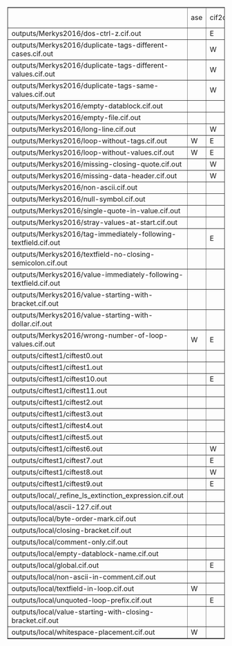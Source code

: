 <table border="1"><tr><td></td><td>
ase</td><td>cif2cif</td><td>cif_linguist</td><td>codtools</td><td>codtools-fix</td><td>gemmi</td><td>PyCIFRW-4.1.1</td><td>PyCIFRW-4.2</td><td>STAR</td><td>startools</td><td>ucif</td><td>vcif</td><td>vcif2</td><td>zinc</td></tr>
<tr><td> outputs/Merkys2016/dos-ctrl-z.cif.out
</td><td></td><td>E</td><td></td><td>E</td><td>W</td><td>E</td><td></td><td></td><td></td><td></td><td></td><td>E</td><td>W</td><td>E</td></tr>
<tr><td> outputs/Merkys2016/duplicate-tags-different-cases.cif.out
</td><td></td><td>W</td><td>E</td><td>E</td><td>E</td><td>E</td><td>E</td><td>W</td><td></td><td></td><td></td><td></td><td></td><td></td></tr>
<tr><td> outputs/Merkys2016/duplicate-tags-different-values.cif.out
</td><td></td><td>W</td><td>E</td><td>E</td><td>E</td><td>E</td><td>E</td><td>W</td><td></td><td></td><td></td><td>E</td><td></td><td></td></tr>
<tr><td> outputs/Merkys2016/duplicate-tags-same-values.cif.out
</td><td></td><td>W</td><td>E</td><td>E</td><td>W</td><td>E</td><td>E</td><td>W</td><td></td><td></td><td></td><td>E</td><td></td><td></td></tr>
<tr><td> outputs/Merkys2016/empty-datablock.cif.out
</td><td></td><td></td><td></td><td></td><td></td><td></td><td></td><td></td><td></td><td></td><td></td><td>W</td><td>W</td><td>E</td></tr>
<tr><td> outputs/Merkys2016/empty-file.cif.out
</td><td></td><td></td><td></td><td></td><td></td><td></td><td></td><td></td><td></td><td>E</td><td></td><td>W</td><td>W</td><td></td></tr>
<tr><td> outputs/Merkys2016/long-line.cif.out
</td><td></td><td>W</td><td>E</td><td>W</td><td></td><td></td><td></td><td></td><td></td><td></td><td></td><td>W</td><td>W</td><td></td></tr>
<tr><td> outputs/Merkys2016/loop-without-tags.cif.out
</td><td>W</td><td>E</td><td>E</td><td>E</td><td>E</td><td>E</td><td></td><td></td><td>--</td><td></td><td>E</td><td>E</td><td>W</td><td>E</td></tr>
<tr><td> outputs/Merkys2016/loop-without-values.cif.out
</td><td>W</td><td>E</td><td>E</td><td>E</td><td>E</td><td>E</td><td></td><td></td><td>--</td><td></td><td>E</td><td>E</td><td>W</td><td>E</td></tr>
<tr><td> outputs/Merkys2016/missing-closing-quote.cif.out
</td><td></td><td>W</td><td>E</td><td>E</td><td>W</td><td>E</td><td>E</td><td>W</td><td>W</td><td>W</td><td>E</td><td>E</td><td>W</td><td></td></tr>
<tr><td> outputs/Merkys2016/missing-data-header.cif.out
</td><td></td><td>W</td><td>E</td><td>E</td><td>W</td><td>E</td><td>E</td><td>W</td><td></td><td></td><td>E</td><td>E</td><td>W</td><td></td></tr>
<tr><td> outputs/Merkys2016/non-ascii.cif.out
</td><td></td><td></td><td>E</td><td>E</td><td>W</td><td>E</td><td></td><td></td><td></td><td></td><td>E</td><td>W</td><td>W</td><td></td></tr>
<tr><td> outputs/Merkys2016/null-symbol.cif.out
</td><td></td><td></td><td>E</td><td>E</td><td>E</td><td>E</td><td></td><td></td><td></td><td></td><td>E</td><td>W</td><td>W</td><td></td></tr>
<tr><td> outputs/Merkys2016/single-quote-in-value.cif.out
</td><td></td><td></td><td></td><td></td><td></td><td></td><td></td><td></td><td></td><td></td><td></td><td></td><td></td><td></td></tr>
<tr><td> outputs/Merkys2016/stray-values-at-start.cif.out
</td><td></td><td></td><td>E</td><td>E</td><td>W</td><td>E</td><td>E</td><td>W</td><td></td><td></td><td>E</td><td>E</td><td>W</td><td>E</td></tr>
<tr><td> outputs/Merkys2016/tag-immediately-following-textfield.cif.out
</td><td></td><td>E</td><td>E</td><td>E</td><td>E</td><td>E</td><td></td><td></td><td></td><td>W</td><td></td><td>E</td><td></td><td></td></tr>
<tr><td> outputs/Merkys2016/textfield-no-closing-semicolon.cif.out
</td><td></td><td></td><td>E</td><td>E</td><td>E</td><td>E</td><td>E</td><td>W</td><td>E</td><td>W</td><td>E</td><td>E</td><td></td><td>--</td></tr>
<tr><td> outputs/Merkys2016/value-immediately-following-textfield.cif.out
</td><td></td><td></td><td>E</td><td>E</td><td>E</td><td>E</td><td></td><td></td><td></td><td>W</td><td></td><td></td><td></td><td></td></tr>
<tr><td> outputs/Merkys2016/value-starting-with-bracket.cif.out
</td><td></td><td></td><td>E</td><td>E</td><td></td><td></td><td>W</td><td>W</td><td></td><td>W</td><td>E</td><td></td><td></td><td></td></tr>
<tr><td> outputs/Merkys2016/value-starting-with-dollar.cif.out
</td><td></td><td></td><td>E</td><td>E</td><td>E</td><td>E</td><td>E</td><td>W</td><td></td><td></td><td>E</td><td></td><td></td><td></td></tr>
<tr><td> outputs/Merkys2016/wrong-number-of-loop-values.cif.out
</td><td>W</td><td>E</td><td>E</td><td>E</td><td>E</td><td>E</td><td>E</td><td>W</td><td>E</td><td></td><td>E</td><td>E</td><td>W</td><td></td></tr>
<tr><td> outputs/ciftest1/ciftest0.out
</td><td></td><td></td><td></td><td></td><td></td><td></td><td></td><td></td><td></td><td>E</td><td></td><td>W</td><td>W</td><td></td></tr>
<tr><td> outputs/ciftest1/ciftest1.out
</td><td></td><td></td><td></td><td></td><td></td><td></td><td></td><td></td><td></td><td></td><td></td><td>W</td><td>W</td><td></td></tr>
<tr><td> outputs/ciftest1/ciftest10.out
</td><td></td><td>E</td><td>E</td><td>E</td><td>W</td><td>E</td><td>E</td><td>W</td><td>E</td><td></td><td>E</td><td>E</td><td>W</td><td></td></tr>
<tr><td> outputs/ciftest1/ciftest11.out
</td><td></td><td></td><td>E</td><td></td><td></td><td></td><td></td><td></td><td></td><td></td><td></td><td></td><td></td><td></td></tr>
<tr><td> outputs/ciftest1/ciftest2.out
</td><td></td><td></td><td></td><td></td><td></td><td></td><td></td><td></td><td></td><td></td><td></td><td>W</td><td>W</td><td>E</td></tr>
<tr><td> outputs/ciftest1/ciftest3.out
</td><td></td><td></td><td></td><td></td><td></td><td></td><td></td><td></td><td></td><td></td><td></td><td></td><td></td><td></td></tr>
<tr><td> outputs/ciftest1/ciftest4.out
</td><td></td><td></td><td></td><td></td><td></td><td></td><td></td><td></td><td></td><td></td><td></td><td></td><td></td><td></td></tr>
<tr><td> outputs/ciftest1/ciftest5.out
</td><td></td><td></td><td>E</td><td></td><td></td><td>E</td><td>E</td><td>W</td><td></td><td></td><td>E</td><td></td><td>W</td><td></td></tr>
<tr><td> outputs/ciftest1/ciftest6.out
</td><td></td><td>W</td><td>E</td><td>E</td><td>W</td><td>E</td><td>E</td><td>W</td><td></td><td>W</td><td>E</td><td>E</td><td>W</td><td></td></tr>
<tr><td> outputs/ciftest1/ciftest7.out
</td><td></td><td>E</td><td>E</td><td>E</td><td>W</td><td>E</td><td>E</td><td>W</td><td>W</td><td>W</td><td>E</td><td>E</td><td>W</td><td>E</td></tr>
<tr><td> outputs/ciftest1/ciftest8.out
</td><td></td><td>W</td><td></td><td>W</td><td></td><td></td><td>E</td><td>W</td><td></td><td></td><td></td><td>W</td><td>W</td><td></td></tr>
<tr><td> outputs/ciftest1/ciftest9.out
</td><td></td><td>E</td><td>E</td><td>E</td><td>E</td><td>E</td><td>E</td><td>W</td><td>E</td><td></td><td>E</td><td>E</td><td>W</td><td>E</td></tr>
<tr><td> outputs/local/_refine_ls_extinction_expression.cif.out
</td><td></td><td></td><td>E</td><td></td><td></td><td></td><td></td><td></td><td></td><td></td><td></td><td></td><td></td><td></td></tr>
<tr><td> outputs/local/ascii-127.cif.out
</td><td></td><td></td><td>E</td><td>E</td><td>W</td><td>E</td><td></td><td></td><td></td><td></td><td>E</td><td>W</td><td>W</td><td></td></tr>
<tr><td> outputs/local/byte-order-mark.cif.out
</td><td></td><td></td><td>E</td><td></td><td></td><td>E</td><td>W</td><td>W</td><td></td><td></td><td>E</td><td>E</td><td>W</td><td>E</td></tr>
<tr><td> outputs/local/closing-bracket.cif.out
</td><td></td><td></td><td>E</td><td>E</td><td></td><td></td><td>W</td><td>W</td><td></td><td>W</td><td>E</td><td></td><td></td><td></td></tr>
<tr><td> outputs/local/comment-only.cif.out
</td><td></td><td></td><td></td><td></td><td></td><td></td><td></td><td></td><td></td><td></td><td></td><td>W</td><td>W</td><td></td></tr>
<tr><td> outputs/local/empty-datablock-name.cif.out
</td><td></td><td></td><td>E</td><td>E</td><td>W</td><td>E</td><td>E</td><td>W</td><td></td><td>W</td><td>E</td><td>E</td><td>W</td><td></td></tr>
<tr><td> outputs/local/global.cif.out
</td><td></td><td>E</td><td>E</td><td>E</td><td>E</td><td>E</td><td>E</td><td>W</td><td></td><td></td><td>E</td><td></td><td></td><td>E</td></tr>
<tr><td> outputs/local/non-ascii-in-comment.cif.out
</td><td></td><td></td><td>E</td><td>W</td><td>W</td><td></td><td></td><td></td><td></td><td></td><td>E</td><td></td><td>W</td><td></td></tr>
<tr><td> outputs/local/textfield-in-loop.cif.out
</td><td>W</td><td></td><td></td><td></td><td></td><td></td><td></td><td></td><td></td><td></td><td></td><td></td><td></td><td></td></tr>
<tr><td> outputs/local/unquoted-loop-prefix.cif.out
</td><td></td><td>E</td><td></td><td></td><td></td><td>E</td><td></td><td></td><td>E</td><td>W</td><td></td><td></td><td>W</td><td>E</td></tr>
<tr><td> outputs/local/value-starting-with-closing-bracket.cif.out
</td><td></td><td></td><td>E</td><td>E</td><td></td><td></td><td>W</td><td>W</td><td></td><td>W</td><td>E</td><td></td><td></td><td></td></tr>
<tr><td> outputs/local/whitespace-placement.cif.out
</td><td>W</td><td></td><td></td><td></td><td></td><td></td><td></td><td></td><td></td><td></td><td></td><td></td><td></td><td></td></tr>
</table>
